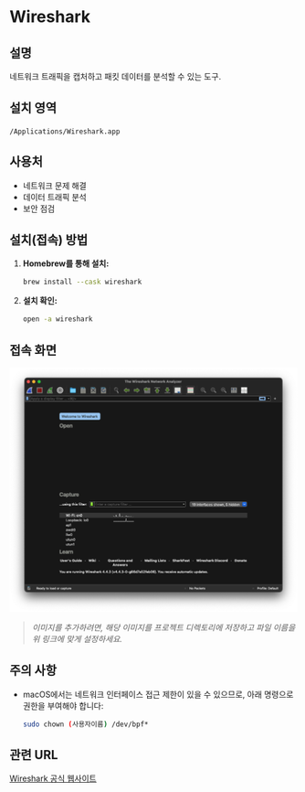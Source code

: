 # Wireshark

## 설명
네트워크 트래픽을 캡처하고 패킷 데이터를 분석할 수 있는 도구.

## 설치 영역
`/Applications/Wireshark.app`

## 사용처
- 네트워크 문제 해결
- 데이터 트래픽 분석
- 보안 점검

## 설치(접속) 방법
1. **Homebrew를 통해 설치:**
   ```bash
   brew install --cask wireshark
   ```
2. **설치 확인:**
   ```bash
   open -a wireshark
   ```

## 접속 화면
![접속 화면 설명](wireshark.png)

> *이미지를 추가하려면, 해당 이미지를 프로젝트 디렉토리에 저장하고 파일 이름을 위 링크에 맞게 설정하세요.*

## 주의 사항
- macOS에서는 네트워크 인터페이스 접근 제한이 있을 수 있으므로, 아래 명령으로 권한을 부여해야 합니다:
   ```bash
   sudo chown (사용자이름) /dev/bpf*
   ```

## 관련 URL
[Wireshark 공식 웹사이트](https://www.wireshark.org/)
